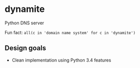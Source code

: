 # dynamite

Python DNS server

Fun fact: `all(c in 'domain name system' for c in 'dynamite')`

## Design goals

* Clean implementation using Python 3.4 features
